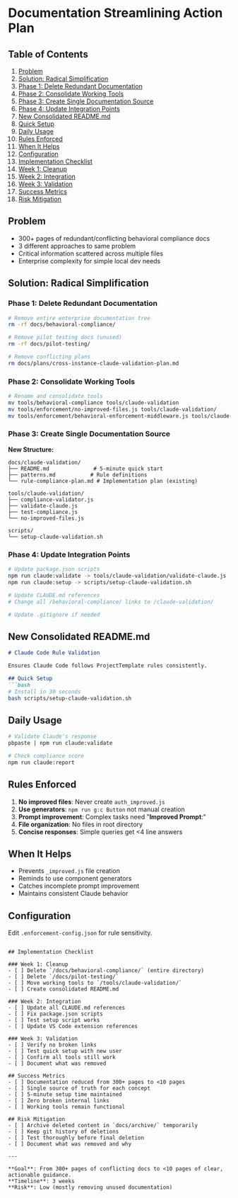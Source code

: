 # Documentation Streamlining Action Plan

## Table of Contents

1. [Problem](#problem)
2. [Solution: Radical Simplification](#solution-radical-simplification)
  3. [Phase 1: Delete Redundant Documentation](#phase-1-delete-redundant-documentation)
  4. [Phase 2: Consolidate Working Tools](#phase-2-consolidate-working-tools)
  5. [Phase 3: Create Single Documentation Source](#phase-3-create-single-documentation-source)
  6. [Phase 4: Update Integration Points](#phase-4-update-integration-points)
7. [New Consolidated README.md](#new-consolidated-readmemd)
8. [Quick Setup](#quick-setup)
9. [Daily Usage](#daily-usage)
10. [Rules Enforced](#rules-enforced)
11. [When It Helps](#when-it-helps)
12. [Configuration](#configuration)
13. [Implementation Checklist](#implementation-checklist)
  14. [Week 1: Cleanup](#week-1-cleanup)
  15. [Week 2: Integration](#week-2-integration)
  16. [Week 3: Validation](#week-3-validation)
17. [Success Metrics](#success-metrics)
18. [Risk Mitigation](#risk-mitigation)

## Problem
- 300+ pages of redundant/conflicting behavioral compliance docs
- 3 different approaches to same problem
- Critical information scattered across multiple files
- Enterprise complexity for simple local dev needs

## Solution: Radical Simplification

### Phase 1: Delete Redundant Documentation

```bash
# Remove entire enterprise documentation tree
rm -rf docs/behavioral-compliance/

# Remove pilot testing docs (unused)
rm -rf docs/pilot-testing/

# Remove conflicting plans
rm docs/plans/cross-instance-claude-validation-plan.md
```

### Phase 2: Consolidate Working Tools

```bash
# Rename and consolidate tools
mv tools/behavioral-compliance tools/claude-validation
mv tools/enforcement/no-improved-files.js tools/claude-validation/
mv tools/enforcement/behavioral-enforcement-middleware.js tools/claude-validation/
```

### Phase 3: Create Single Documentation Source

**New Structure:**
```text
docs/claude-validation/
├── README.md              # 5-minute quick start
├── patterns.md           # Rule definitions
└── rule-compliance-plan.md # Implementation plan (existing)

tools/claude-validation/
├── compliance-validator.js
├── validate-claude.js  
├── test-compliance.js
└── no-improved-files.js

scripts/
└── setup-claude-validation.sh
```

### Phase 4: Update Integration Points

```bash
# Update package.json scripts
npm run claude:validate -> tools/claude-validation/validate-claude.js
npm run claude:setup -> scripts/setup-claude-validation.sh

# Update CLAUDE.md references
# Change all /behavioral-compliance/ links to /claude-validation/

# Update .gitignore if needed
```

## New Consolidated README.md

```markdown
# Claude Code Rule Validation

Ensures Claude Code follows ProjectTemplate rules consistently.

## Quick Setup
```bash
# Install in 30 seconds
bash scripts/setup-claude-validation.sh
```

## Daily Usage
```bash
# Validate Claude's response
pbpaste | npm run claude:validate

# Check compliance score
npm run claude:report
```

## Rules Enforced
1. **No improved files**: Never create `auth_improved.js`
2. **Use generators**: `npm run g:c Button` not manual creation
3. **Prompt improvement**: Complex tasks need "**Improved Prompt**:"
4. **File organization**: No files in root directory
5. **Concise responses**: Simple queries get <4 line answers

## When It Helps
- Prevents `_improved.js` file creation
- Reminds to use component generators
- Catches incomplete prompt improvement
- Maintains consistent Claude behavior

## Configuration
Edit `.enforcement-config.json` for rule sensitivity.
```

## Implementation Checklist

### Week 1: Cleanup
- [ ] Delete `/docs/behavioral-compliance/` (entire directory)
- [ ] Delete `/docs/pilot-testing/`
- [ ] Move working tools to `/tools/claude-validation/`
- [ ] Create consolidated README.md

### Week 2: Integration
- [ ] Update all CLAUDE.md references
- [ ] Fix package.json scripts
- [ ] Test setup script works
- [ ] Update VS Code extension references

### Week 3: Validation
- [ ] Verify no broken links
- [ ] Test quick setup with new user
- [ ] Confirm all tools still work
- [ ] Document what was removed

## Success Metrics
- [ ] Documentation reduced from 300+ pages to <10 pages
- [ ] Single source of truth for each concept
- [ ] 5-minute setup time maintained
- [ ] Zero broken internal links
- [ ] Working tools remain functional

## Risk Mitigation
- [ ] Archive deleted content in `docs/archive/` temporarily
- [ ] Keep git history of deletions
- [ ] Test thoroughly before final deletion
- [ ] Document what was removed and why

---

**Goal**: From 300+ pages of conflicting docs to <10 pages of clear, actionable guidance.
**Timeline**: 3 weeks
**Risk**: Low (mostly removing unused documentation)